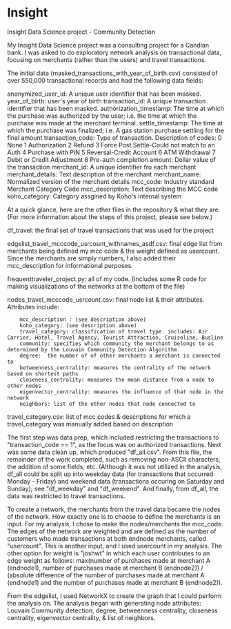 # Insight
Insight Data Science project - Community Detection

My Insight Data Science project was a consulting project for a Candian bank. I was asked to do exploratory network analysis on transactional data, focusing on merchants (rather than the users) and travel transactions. 

The initial data (masked_transactions_with_year_of_birth.csv) consisted of over 550,000 transactional records and had the following data fields:

anonymized_user_id:	A unique user identifier that has been masked.
year_of_birth: user's year of birth
transaction_id:  	A unique transaction identifier that has been masked.
authorization_timestamp:	The time at which the purchase was authorized by the user; i.e. the time at which the purchase was made at the merchant terminal.
settle_timestamp:	The time at which the purchase was finalized; i.e. A gas station purchase settling for the final amount
transaction_code:	Type of transaction. Description of codes:
      0	None
      1	Authorization
      2	Refund
      3	Force Post Settle-Could not match to an Auth
      4	Purchase with PIN
      5	Reversal-Credit Account
      6	ATM Withdrawal
      7	Debit or Credit Adjustment
      8	Pre-auth completion
amount:	Dollar value of the transaction
merchant_id:	A unique identifier fro each merchant
merchant_details:	Text description of the merchant
merchant_name:	Normalized version of the merchant details
mcc_code:	Industry standard Merchant Category Code
mcc_description:	Text describing the MCC code
koho_category:	Category assgined by Koho's internal system


At a quick glance, here are the other files in the repository & what they are. (For more information about the steps of this project, please see below.)

df_travel: the final set of travel transactions that was used for the project

edgelist_travel_mcccode_usrcount_withnames_asdf.csv: final edge list from merchants being defined my mcc code & the weight defined as usercount. Since the merchants are simply numbers, I also added their mcc_description for informational purposes.

frequenttraveler_project.py: all of my code. (Includes some R code for making visualizations of the networks at the bottom of the file)

nodes_travel_mcccode_usrcount.csv: final node list & their attributes. Attributes include:
        
        mcc_description : (see description above)
        koho_category: (see description above)
        travel_category: classification of travel type. includes: Air Carrier, Hotel, Travel Agency, Tourist Attraction, Cruiseline, Busline
        community: specifies which community the merchant belongs to as determined by the Louvain Community Detection Algorithm
        degree:  the number of of other merchants a merchant is connected to
        betweenness_centrality: measures the centrality of the network based on shortest paths
        closeness_centrality: measures the mean distance from a node to other nodes
        eigenvector_centrality: measures the influence of that node in the network
        neighbors: list of the other nodes that node connected to
          
travel_category.csv: list of mcc codes & descriptions for which a travel_category was manually added based on description


The first step was data prep, which included restricting the transactions to "transaction_code == 1", as the focus was on authorized transactions. Next was some data clean up, which produced "df_all.csv". From this file, the remainder of the work completed, such as removing non-ASCII characters, the addition of some fields, etc. (Although it was not utilized in the analysis, df_all could be split up into weekday data (for transactions that occurred Monday - Friday) and weekend data (transactions occuring on Saturday and Sunday); see "df_weekday" and "df_weekend". And finally, from df_all, the data was restricted to travel transactions. 

To create a network, the merchants from the travel data became the nodes of the network. How exactly one is to choose to define the merchants is an input. For my analysis, I chose to make the nodes/merchants the mcc_code. The edges of the network are weighted and are defined as the number of customers who made transactions at both endnode merchants, called "usercount". This is another input, and I used usercount in my analysis. The other option for weight is "joshwt" in which each user contributes to an edge weight as follows: max(number of purchases made at merchant A (endnode1), number of purchases made at merchant B (endnode2)) / (absolute difference of the number of purchases made at merchant A (endnode1) and the number of purchases made at merchant B (endnode2)).

From the edgelist, I used NetworkX to create the graph that I could perform the analysis on. The analysis began with generating node attributes: Louvain Community detection, degree, betweenness centrality, closeness centrality, eigenvector centrality, & list of neighbors.

